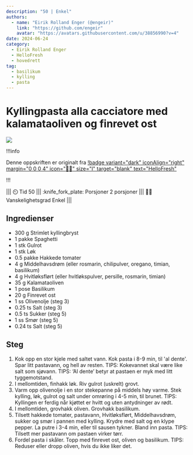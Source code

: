```yaml
---
description: "50 | Enkel"
authors:
  - name: "Eirik Rolland Enger (@engeir)"
    link: "https://github.com/engeir"
    avatar: "https://avatars.githubusercontent.com/u/38856990?v=4"
date: 2024-06-24
category:
  - Eirik Rolland Enger
  - HelloFresh
  - hovedrett
tag:
  - basilikum
  - kylling
  - pasta
---
```


# Kyllingpasta alla cacciatore med kalamataoliven og finrevet ost

![](/static/kyllingpasta-alla-cacciatore-med-kalamataoliven-og-finrevet-ost/kyllingpasta-alla-cacciatore-med-kalamataoliven-og-finrevet-ost.webp)

!!!info

Denne oppskriften er originalt fra
[!badge variant="dark" iconAlign="right" margin="0 0 0 4" icon=":cook:" size="l" target="blank" text="HelloFresh"](https://www.hellofresh.no/recipes/kyllingpasta-alla-cacciatore-66274e61ad72ee2f0f4bc8f3)

!!!

<!-- dprint-ignore-start -->
||| :timer_clock: Tid
50
||| :knife_fork_plate: Porsjoner
2 porsjoner
||| :cook: Vanskelighetsgrad
Enkel
|||
<!-- dprint-ignore-end -->

## Ingredienser

- 300 g Strimlet kyllingbryst
- 1 pakke Spaghetti
- 1 stk Gulrot
- 1 stk Løk
- 0.5 pakke Hakkede tomater
- 4 g Middelhavsdrøm (eller rosmarin, chilipulver, oregano, timian, basilikum)
- 4 g Hvitløksflørt (eller hvitløkspulver, persille, rosmarin, timian)
- 35 g Kalamataoliven
- 1 pose Basilikum
- 20 g Finrevet ost
- 1 ss Olivenolje (steg 3)
- 0.25 ts Salt (steg 3)
- 0.5 ts Sukker (steg 5)
- 1 ss Smør (steg 5)
- 0.24 ts Salt (steg 5)

## Steg

1. Kok opp en stor kjele med saltet vann. Kok pasta i 8-9 min, til 'al dente'. Spar litt
   pastavann, og hell av resten. TIPS: Kokevannet skal være like salt som sjøvann. TIPS:
   ‘Al dente’ betyr at pastaen er myk med litt tyggemotstand.
2. I mellomtiden, finhakk løk. Riv gulrot (uskrelt) grovt.
3. Varm opp olivenolje i en stor stekepanne på middels høy varme. Stek kylling, løk,
   gulrot og salt under omrøring i 4-5 min, til brunet. TIPS: Kyllingen er ferdig når
   kjøttet er hvitt og uten antydninger av rødt.
4. I mellomtiden, grovhakk oliven. Grovhakk basilikum.
5. Tilsett hakkede tomater, pastavann, Hvitløksflørt, Middelhavsdrøm, sukker og smør i
   pannen med kylling. Krydre med salt og en klype pepper. La putre i 3-4 min, eller til
   sausen tykner. Bland inn pasta. TIPS: Tilsett mer pastavann om pastaen virker tørr.
6. Fordel pasta i skåler. Topp med finrevet ost, oliven og basilikum. TIPS: Reduser
   eller dropp oliven, hvis du ikke liker det.

<script type="application/ld+json">
{
  "author": {
    "@type": "Person",
    "name": "HelloFresh",
    "url": "https://www.hellofresh.no/recipes/kyllingpasta-alla-cacciatore-66274e61ad72ee2f0f4bc8f3"
  },
  "image": "https://img.hellofresh.com/f_auto,fl_lossy,h_640,q_auto,w_1200/hellofresh_s3/image/HF_Y24_R08_BW10_SE_C22479-1_MAIN_low-25af6855.jpg",
  "site_name": "HelloFresh",
  "@context": "https://schema.org",
  "@type": "Recipe",
  "recipeCategory": "",
  "cookTime": 25,
  "recipeCuisine": "Italienske",
  "publisher": {
    "@type": "Organization",
    "name": "hellofresh.com"
  },
  "recipeIngredient": [
    "300 g Strimlet kyllingbryst",
    "1 pakke Spaghetti",
    "1 stk Gulrot",
    "1 stk Løk",
    "0.5 pakke Hakkede tomater",
    "4 g Middelhavsdrøm",
    "4 g Hvitløksflørt",
    "35 g Kalamataoliven",
    "1 pose Basilikum",
    "20 g Finrevet ost",
    "1 ss Olivenolje (steg 3)",
    "0.25 ts Salt (steg 3)",
    "0.5 ts Sukker (steg 5)",
    "1 ss Smør (steg 5)",
    "0.25 ts Salt (steg 5)"
  ],
  "recipeInstructions": [
    {
      "@type": "HowToStep",
      "text": "Kok opp en stor kjele med saltet vann. Kok pasta i 8-9 min, til 'al dente'. Spar litt pastavann, og hell av resten. TIPS: Kokevannet skal være like salt som sjøvann. TIPS: ‘Al dente’ betyr at pastaen er myk med litt tyggemotstand."
    },
    {
      "@type": "HowToStep",
      "text": "I mellomtiden, finhakk løk. Riv gulrot (uskrelt) grovt."
    },
    {
      "@type": "HowToStep",
      "text": "Varm opp olivenolje i en stor stekepanne på middels høy varme. Stek kylling, løk, gulrot og salt under omrøring i 4-5 min, til brunet. TIPS: Kyllingen er ferdig når kjøttet er hvitt og uten antydninger av rødt."
    },
    {
      "@type": "HowToStep",
      "text": "I mellomtiden, grovhakk oliven. Grovhakk basilikum."
    },
    {
      "@type": "HowToStep",
      "text": "Tilsett hakkede tomater, pastavann, Hvitløksflørt, Middelhavsdrøm, sukker og smør i pannen med kylling. Krydre med salt og en klype pepper. La putre i 3-4 min, eller til sausen tykner. Bland inn pasta. TIPS: Tilsett mer pastavann om pastaen virker tørr."
    },
    {
      "@type": "HowToStep",
      "text": "Fordel pasta i skåler. Topp med finrevet ost, oliven og basilikum. TIPS: Reduser eller dropp oliven, hvis du ikke liker det."
    }
  ],
  "inLanguage": "nb-NO",
  "nutrition": {
    "@type": "NutritionInformation",
    "calories": "764 kcal",
    "fatContent": "24.3 g",
    "saturatedFatContent": "8.3 g",
    "carbohydrateContent": "77.7 g",
    "sugarContent": "14.2 g",
    "proteinContent": "53.9 g",
    "sodiumContent": "0.9 mg",
    "servingSize": "481"
  },
  "prepTime": 25,
  "name": "Kyllingpasta alla cacciatore med kalamataoliven og finrevet ost",
  "totalTime": 50,
  "recipeYield": "2 porsjoner",
  "pattern": "kyllingpasta-alla-cacciatore-med-kalamataoliven-og-finrevet-ost"
}
</script>
